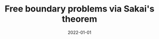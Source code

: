 ---
collection:  publications
category:    manuscripts
paperurl:    'http://jim-vardakis.github.io/files/boundary_analytic.pdf'
permalink:   /publication/2021.03 VarVol2019ep_2021

authors:     "D. Vardakis, A. Volberg"
title:       "Free boundary problems via Sakai's theorem"
date:        2022-01-01

journal:     "Algebra i Analiz"
volume:      34
number:      
issue:       3
pages:       "252&ndash;275"

subtitle:    
publisher:   
location:    
isbn:        

preprint:    false

url:         

doi:         
journalurl:  'https://www.mathnet.ru/php/archive.phtml?wshow=paper&jrnid=aa&paperid=1818&option_lang=eng'
arxiv:       '2105.14570'
---